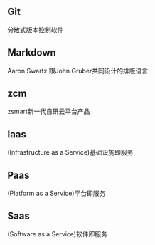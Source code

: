 ## Git
分散式版本控制软件 

## Markdown
Aaron Swartz 跟John Gruber共同设计的排版语言

## zcm
zsmart新一代自研云平台产品

## Iaas
(Infrastructure as a Service)基础设施即服务

## Paas
(Platform as a Service)平台即服务

## Saas
(Software as a Service)软件即服务